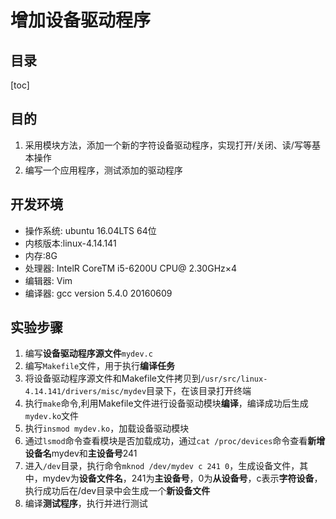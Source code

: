 # 增加设备驱动程序  

## 目录

[toc]

## 目的

1. 采用模块方法，添加一个新的字符设备驱动程序，实现打开/关闭、读/写等基本操作
2. 编写一个应用程序，测试添加的驱动程序

## 开发环境

- 操作系统: ubuntu 16.04LTS 64位
- 内核版本:linux-4.14.141
- 内存:8G
- 处理器: IntelR CoreTM i5-6200U CPU@ 2.30GHz×4
- 编辑器: Vim
- 编译器: gcc version 5.4.0 20160609

## 实验步骤

1. 编写**设备驱动程序源文件**`mydev.c`
2. 编写`Makefile`文件，用于执行**编译任务**
3. 将设备驱动程序源文件和Makefile文件拷贝到`/usr/src/linux-4.14.141/drivers/misc/mydev`目录下，在该目录打开终端
4. 执行`make`命令,利用Makefile文件进行设备驱动模块**编译**，编译成功后生成`mydev.ko`文件
5. 执行`insmod mydev.ko`，加载设备驱动模块
6. 通过`lsmod`命令查看模块是否加载成功，通过`cat /proc/devices`命令查看**新增设备名**mydev和**主设备号**241
7. 进入`/dev`目录，执行命令`mknod /dev/mydev c 241 0`，生成设备文件，其中，mydev为**设备文件名**，241为**主设备号**，0为**从设备号**，c表示**字符设备**，执行成功后在/dev目录中会生成一个**新设备文件**
8. 编译**测试程序**，执行并进行测试